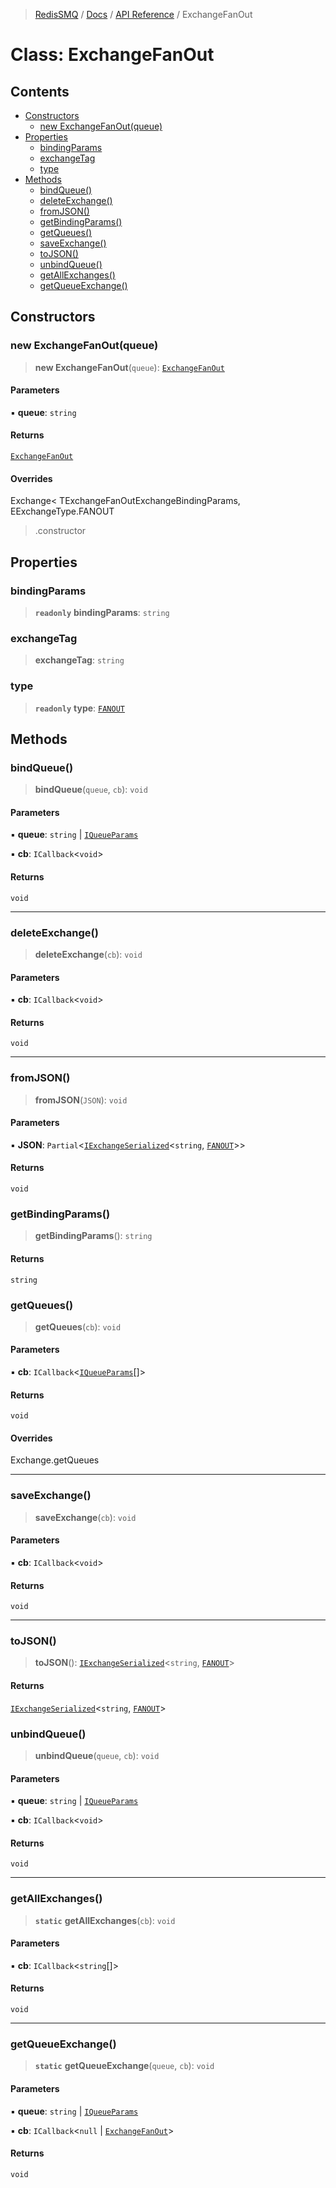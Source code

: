 >[RedisSMQ](../../../README.md) / [Docs](../../README.md) / [API Reference](../README.md) / ExchangeFanOut

# Class: ExchangeFanOut

## Contents

- [Constructors](ExchangeFanOut.md#constructors)
  - [new ExchangeFanOut(queue)](ExchangeFanOut.md#new-exchangefanoutqueue)
- [Properties](ExchangeFanOut.md#properties)
  - [bindingParams](ExchangeFanOut.md#bindingparams)
  - [exchangeTag](ExchangeFanOut.md#exchangetag)
  - [type](ExchangeFanOut.md#type)
- [Methods](ExchangeFanOut.md#methods)
  - [bindQueue()](ExchangeFanOut.md#bindqueue)
  - [deleteExchange()](ExchangeFanOut.md#deleteexchange)
  - [fromJSON()](ExchangeFanOut.md#fromjson)
  - [getBindingParams()](ExchangeFanOut.md#getbindingparams)
  - [getQueues()](ExchangeFanOut.md#getqueues)
  - [saveExchange()](ExchangeFanOut.md#saveexchange)
  - [toJSON()](ExchangeFanOut.md#tojson)
  - [unbindQueue()](ExchangeFanOut.md#unbindqueue)
  - [getAllExchanges()](ExchangeFanOut.md#getallexchanges)
  - [getQueueExchange()](ExchangeFanOut.md#getqueueexchange)

## Constructors

### new ExchangeFanOut(queue)

> **new ExchangeFanOut**(`queue`): [`ExchangeFanOut`](ExchangeFanOut.md)

#### Parameters

▪ **queue**: `string`

#### Returns

[`ExchangeFanOut`](ExchangeFanOut.md)

#### Overrides

Exchange<
  TExchangeFanOutExchangeBindingParams,
  EExchangeType.FANOUT
>.constructor

## Properties

### bindingParams

> **`readonly`** **bindingParams**: `string`

### exchangeTag

> **exchangeTag**: `string`

### type

> **`readonly`** **type**: [`FANOUT`](../enumerations/EExchangeType.md#fanout)

## Methods

### bindQueue()

> **bindQueue**(`queue`, `cb`): `void`

#### Parameters

▪ **queue**: `string` | [`IQueueParams`](../interfaces/IQueueParams.md)

▪ **cb**: `ICallback`<`void`>

#### Returns

`void`

***

### deleteExchange()

> **deleteExchange**(`cb`): `void`

#### Parameters

▪ **cb**: `ICallback`<`void`>

#### Returns

`void`

***

### fromJSON()

> **fromJSON**(`JSON`): `void`

#### Parameters

▪ **JSON**: `Partial`<[`IExchangeSerialized`](../interfaces/IExchangeSerialized.md)<`string`, [`FANOUT`](../enumerations/EExchangeType.md#fanout)>>

#### Returns

`void`

### getBindingParams()

> **getBindingParams**(): `string`

#### Returns

`string`

### getQueues()

> **getQueues**(`cb`): `void`

#### Parameters

▪ **cb**: `ICallback`<[`IQueueParams`](../interfaces/IQueueParams.md)[]>

#### Returns

`void`

#### Overrides

Exchange.getQueues

***

### saveExchange()

> **saveExchange**(`cb`): `void`

#### Parameters

▪ **cb**: `ICallback`<`void`>

#### Returns

`void`

***

### toJSON()

> **toJSON**(): [`IExchangeSerialized`](../interfaces/IExchangeSerialized.md)<`string`, [`FANOUT`](../enumerations/EExchangeType.md#fanout)>

#### Returns

[`IExchangeSerialized`](../interfaces/IExchangeSerialized.md)<`string`, [`FANOUT`](../enumerations/EExchangeType.md#fanout)>

### unbindQueue()

> **unbindQueue**(`queue`, `cb`): `void`

#### Parameters

▪ **queue**: `string` | [`IQueueParams`](../interfaces/IQueueParams.md)

▪ **cb**: `ICallback`<`void`>

#### Returns

`void`

***

### getAllExchanges()

> **`static`** **getAllExchanges**(`cb`): `void`

#### Parameters

▪ **cb**: `ICallback`<`string`[]>

#### Returns

`void`

***

### getQueueExchange()

> **`static`** **getQueueExchange**(`queue`, `cb`): `void`

#### Parameters

▪ **queue**: `string` | [`IQueueParams`](../interfaces/IQueueParams.md)

▪ **cb**: `ICallback`<`null` | [`ExchangeFanOut`](ExchangeFanOut.md)>

#### Returns

`void`

